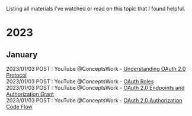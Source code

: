 Listing all materials I've watched or read on this topic that I found helpful.

# 2023

## January

2023/01/03 POST : YouTube @ConceptsWork - [Understanding OAuth 2.0 Protocol](https://www.youtube.com/watch?v=8fp3Y-9DMZA)<br>
2023/01/03 POST : YouTube @ConceptsWork - [OAuth Roles](https://www.youtube.com/watch?v=eEqkD1zlT3E&list=PL8wOlV8Hv3o-a7GMEh5iZF21rD9nKtc7d)<br>
2023/01/03 POST : YouTube @ConceptsWork - [OAuth 2.0 Endpoints and Authorization Grant](https://www.youtube.com/watch?v=hncBhuTwo-Y&list=PL8wOlV8Hv3o-a7GMEh5iZF21rD9nKtc7)<br>
2023/01/03 POST : YouTube @ConceptsWork - [OAuth 2.0 Authorization Code Flow](https://www.youtube.com/watch?v=AvNc1p2HywI&list=PL8wOlV8Hv3o-a7GMEh5iZF21rD9nKtc7d)<br>

